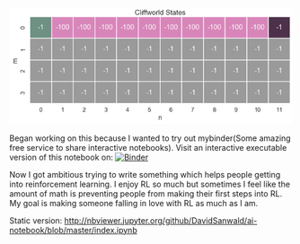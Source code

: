 ![<3](https://github.com/DavidSanwald/ai-notebook/blob/master/cliff_map.png)

Began working on this because I wanted to try out mybinder(Some amazing free service to share interactive notebooks).
Visit an interactive executable version of this notebook on:
[![Binder](http://mybinder.org/badge.svg)](http://mybinder.org:/repo/davidsanwald/ai-notebook)

Now I got ambitious trying to write something which helps people getting into reinforcement learning. I enjoy RL so much but sometimes I feel like the amount of math is preventing people from making their first steps into RL.
My goal is making someone falling in love with RL as much as I am.


Static version:
http://nbviewer.jupyter.org/github/DavidSanwald/ai-notebook/blob/master/index.ipynb

